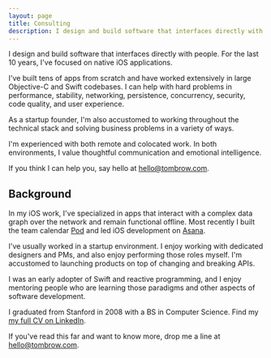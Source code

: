 ```yaml
---
layout: page
title: Consulting
description: I design and build software that interfaces directly with people. For the last 10 years, I've focused on native iOS applications.
---
```


I design and build software that interfaces directly with people. For the last 10 years, I've focused on native iOS applications.

I've built tens of apps from scratch and have worked extensively in large Objective-C and Swift codebases. I can help with hard problems in performance, stability, networking, persistence, concurrency, security, code quality, and user experience.

As a startup founder, I'm also accustomed to working throughout the technical stack and solving business problems in a variety of ways.

I'm experienced with both remote and colocated work. In both environments, I value thoughtful communication and emotional intelligence.

If you think I can help you, say hello at [hello@tombrow.com](mailto:hello@tombrow.com).

## Background

In my iOS work, I've specialized in apps that interact with a complex data graph over the network and remain functional offline. Most recently I built the team calendar [Pod](/pod) and led iOS development on [Asana](https://itunes.apple.com/us/app/asana-organize-tasks-work/id489969512?mt=8).

I've usually worked in a startup environment. I enjoy working with dedicated designers and PMs, and also enjoy performing those roles myself. I'm accustomed to launching products on top of changing and breaking APIs.

I was an early adopter of Swift and reactive programming, and I enjoy mentoring people who are learning those paradigms and other aspects of software development.

I graduated from Stanford in 2008 with a BS in Computer Science. Find my [my full CV on LinkedIn](https://www.linkedin.com/in/tombrow/).

If you've read this far and want to know more, drop me a line at [hello@tombrow.com](mailto:hello@tombrow.com).
